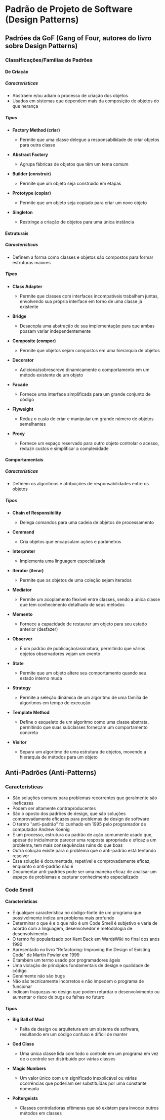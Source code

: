 ﻿# Padrão de Projeto de Software (Design Patterns)

## Padrões da GoF (Gang of Four, autores do livro sobre Design Patterns)

### Classificações/Famílias de Padrões

#### De Criação

##### Características

- Abstraem e/ou adiam o processo de criação dos objetos
- Usados em sistemas que dependem mais da composição de objetos do que herança

##### Tipos

- **Factory Method (criar)**

  - Permite que uma classe delegue a responsabilidade de criar objetos para outra classe

- **Abstract Factory**

  - Agrupa fábricas de objetos que têm um tema comum

- **Builder (construir)**

  - Permite que um objeto seja construído em etapas

- **Prototype (copiar)**

  - Permite que um objeto seja copiado para criar um novo objeto

- **Singleton**
  - Restringe a criação de objetos para uma única instância

#### Estruturais

##### Características

- Definem a forma como classes e objetos são compostos para formar estruturas maiores

##### Tipos

- **Class Adapter**

  - Permite que classes com interfaces incompatíveis trabalhem juntas, envolvendo sua própria interface em torno de uma classe já existente

- **Bridge**

  - Desacopla uma abstração de sua implementação para que ambas possam variar independentemente

- **Composite (compor)**

  - Permite que objetos sejam compostos em uma hierarquia de objetos

- **Decorator**

  - Adiciona/sobrescreve dinamicamente o comportamento em um método existente de um objeto

- **Facade**

  - Fornece uma interface simplificada para um grande conjunto de código

- **Flyweight**

  - Reduz o custo de criar e manipular um grande número de objetos semelhantes

- **Proxy**

  - Fornece um espaço reservado para outro objeto controlar o acesso, reduzir custos e simplificar a complexidade

#### Comportamentais

##### Características

- Definem os algoritmos e atribuições de responsabilidades entre os objetos

##### Tipos

- **Chain of Responsibility**

  - Delega comandos para uma cadeia de objetos de processamento

- **Command**

  - Cria objetos que encapsulam ações e parâmetros

- **Interpreter**

  - Implementa uma linguagem especializada

- **Iterator (iterar)**

  - Permite que os objetos de uma coleção sejam iterados

- **Mediator**

  - Permite um acoplamento flexível entre classes, sendo a única classe que tem conhecimento detalhado de seus métodos

- **Memento**

  - Fornece a capacidade de restaurar um objeto para seu estado anterior (desfazer)

- **Observer**

  - É um padrão de publicação/assinatura, permitindo que vários objetos observadores vejam um evento

- **State**

  - Permite que um objeto altere seu comportamento quando seu estado interno muda

- **Strategy**

  - Permite a seleção dinâmica de um algoritmo de uma família de algoritmos em tempo de execução

- **Template Method**

  - Define o esqueleto de um algoritmo como uma classe abstrata, permitindo que suas subclasses forneçam um comportamento concreto

- **Visitor**
  - Separa um algoritmo de uma estrutura de objetos, movendo a hierarquia de métodos para um objeto

## Anti-Padrões (Anti-Patterns)

### Características

- São soluções comuns para problemas recorrentes que geralmente são ineficazes
- Podem ser altamente contraproducentes
- São o oposto dos padrões de design, que são soluções comprovadamente eficazes para problemas de design de software
- O termo "anti-padrão" foi cunhado em 1995 pelo programador de computador Andrew Koenig
- É um processo, estrutura ou padrão de ação comumente usado que, apesar de inicialmente parecer uma resposta apropriada e eficaz a um problema, tem mais consequências ruins do que boas
- Outra solução existe para o problema que o anti-padrão está tentando resolver
- Essa solução é documentada, repetível e comprovadamente eficaz, enquanto o anti-padrão não é
- Documentar anti-padrões pode ser uma maneira eficaz de analisar um espaço de problemas e capturar conhecimento especializado

### Code Smell

#### Características

- É qualquer característica no código-fonte de um programa que possivelmente indica um problema mais profundo
- Determinar o que é e o que não é um Code Smell é subjetivo e varia de acordo com a linguagem, desenvolvedor e metodologia de desenvolvimento
- O termo foi popularizado por Kent Beck em WardsWiki no final dos anos 1990
- Apresentado no livro "Refactoring: Improving the Design of Existing Code" de Martin Fowler em 1999
- É também um termo usado por programadores ágeis
- Uma violação de princípios fundamentais de design e qualidade de código
- Geralmente não são bugs
- Não são tecnicamente incorretos e não impedem o programa de funcionar
- Indicam fraquezas no design que podem retardar o desenvolvimento ou aumentar o risco de bugs ou falhas no futuro

#### Tipos

- **Big Ball of Mud**

  - Falta de design ou arquitetura em um sistema de software, resultando em um código confuso e difícil de manter

- **God Class**

  - Uma única classe lida com todo o controle em um programa em vez de o controle ser distribuído por várias classes

- **Magic Numbers**

  - Um valor único com um significado inexplicável ou várias ocorrências que poderiam ser substituídas por uma constante nomeada

- **Poltergeists**
  - Classes controladoras efêmeras que só existem para invocar outros métodos em classes
